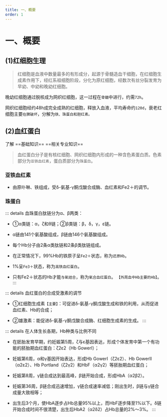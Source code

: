```yaml
---
title: 一、概要
order: 1
---
```

<!--startPrint-->

# 一、概要

## (1)红细胞生理

>红细胞是血液中数量最多的有形成分，起源于骨髓造血干细胞，在红细胞生成素作用下，经红系祖细胞阶段，分化为原红细胞，经数次有丝分裂发育为早幼、中幼和晚幼红细胞。

晚幼红细胞通过脱核成为网织红细胞，这一过程在`骨髓`中进行，约需`72h`。

网织红细胞经约48h成完全成熟的红细胞，释放入血液，平均寿命约`120d`，衰老红细胞主要`在脾破坏`，分解为`铁、珠蛋白和胆红素。`

## (2)血红蛋白
了解	==基础知识== ==相关专业知识==
> 血红蛋白分子是有核红细胞、网织红细胞内形成的一种含色素蛋白质。色素部分为`亚铁血红素`，蛋白质部分为`珠蛋白`。

### 亚铁血红素

- 由原卟啉、铁组成，受δ-氨基-γ酮戊酸合成酶、血红素和Fe2＋的调节。

### 珠蛋白

::: details 血珠蛋白肽链分为α、β两类：

- ①α类链：α，ζ和θ链；②β类链：β，δ，γ，ε链。
- α链由141个氨基酸组成，β链由146个氨基酸组成。
- 每个Hb分子由2条α类肽链和2条β类肽链组成。

- 在正常情况下，99%Hb的铁原子呈`Fe2＋`状态，称为`还原Hb`。
- 1%呈`Fe3＋`状态，称为`高铁血红蛋白`。
- 只有Fe2＋状态的Hb才能`与氧结合`，称为`氧合血红蛋白`。 `【外周血中Hb主要的Hb】`。
:::

::: details 血红蛋白的合成受激素的调节

- ①红细胞生成素`【主要】`：可促进δ-氨基-γ酮戊酸生成和铁的利用，从而促进血红素、Hb的合成；

- ②雄激素：能促进δ-氨基-γ酮戊酸合成酶、红细胞生成素的生成。
:::

::: details 在人体生长各期，Hb种类与比例不同

- 在胚胎发育早期，约妊娠第5周，ζ与ε基因表达，形成个体发育中第一个有功能的胚胎期血红蛋白：ζ2ε2（Hb GowerⅠ）；
- 妊娠第6周，α和γ基因开始表达，形成Hb GowerⅠ（ζ2ε2）、Hb GowerⅡ（α2ε2）、Hb Portland（ζ2γ2）和HbF（α2γ2）等胚胎期血红蛋白；

- 妊娠第8周，γ链合成达到最高峰，β链开始合成，形成HbA（α2β2）。
- 妊娠第36周，β链合成迅速增加，γ链合成速率减低；刚出生时，β链与γ链合成量大致相等；
- 出生后3个月，使HbA逐步占Hb总量95%以上，而HbF逐步降至1%以下。δ链开始合成时间不很清楚，出生后HbA2（α2δ2）占Hb总量的2%～3%。
:::

<!--endPrint-->
<beiti/>
